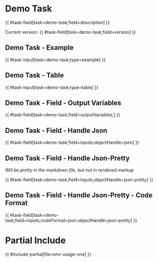 # Demo Task

{{ #task-field[task=demo-task;field=description] }}

Current version: {{ #task-field[task=demo-task;field=version] }}

## Demo Task - Example

{{ #task-input[task=demo-task;type=example] }}

## Demo Task - Table

{{ #task-input[task=demo-task;type=table] }}

## Demo Task - Field - Output Variables

{{ #task-field[task=demo-task;field=outputVariables;] }}

## Demo Task - Field - Handle Json

{{ #task-field[task=demo-task;field=inputs;objectHandle=json] }}

## Demo Task - Field - Handle Json-Pretty

_Will be pretty in the markdown file, but not in rendered markup_

{{ #task-field[task=demo-task;field=inputs;objectHandle=json-pretty] }}

## Demo Task - Field - Handle Json-Pretty - Code Format

{{ #task-field[task=demo-task;field=inputs;codeFormat=json;objectHandle=json-pretty] }}

# Partial Include

{{ #include-partial[file=env-usage-one] }}
